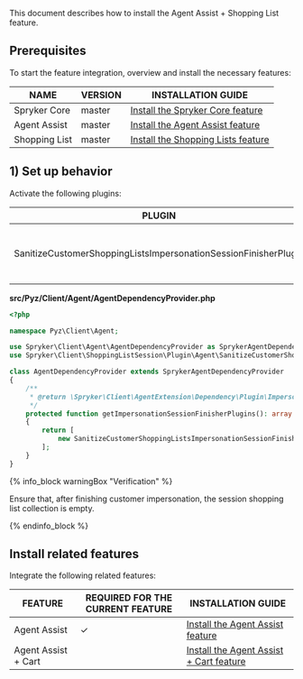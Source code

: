 

This document describes how to install the Agent Assist + Shopping List feature.

## Prerequisites

To start the feature integration, overview and install the necessary features:

| NAME          | VERSION | INSTALLATION GUIDE                                            |
| ------------- | ------- | ------------------------------------------------------------ |
| Spryker Core  | master  | [Install the Spryker Core feature](/docs/pbc/all/miscellaneous/{{page.version}}/install-and-upgrade/install-features/install-the-spryker-core-feature.html) |
| Agent Assist  | master  | [Install the Agent Assist feature](/docs/pbc/all/user-management/{{page.version}}/base-shop/install-and-upgrade/install-the-agent-assist-feature.html) |
| Shopping List | master  | [Install the Shopping Lists feature](/docs/pbc/all/shopping-list-and-wishlist/{{page.version}}/base-shop/install-and-upgrade/install-features/install-the-shopping-lists-feature.html) |

## 1) Set up behavior

Activate the following plugins:

| PLUGIN  | SPECIFICATION | PREREQUISITES | NAMESPACE  |
| -------------------- | ----------------- | ------------- | ------------------ |
| SanitizeCustomerShoppingListsImpersonationSessionFinisherPlugin | Removes a customer shopping list collection from the session. | None          | Spryker\Client\ShoppingListSession\Plugin\Agent |

**src/Pyz/Client/Agent/AgentDependencyProvider.php**

```php
<?php

namespace Pyz\Client\Agent;

use Spryker\Client\Agent\AgentDependencyProvider as SprykerAgentDependencyProvider;
use Spryker\Client\ShoppingListSession\Plugin\Agent\SanitizeCustomerShoppingListsImpersonationSessionFinisherPlugin;

class AgentDependencyProvider extends SprykerAgentDependencyProvider
{
    /**
     * @return \Spryker\Client\AgentExtension\Dependency\Plugin\ImpersonationSessionFinisherPluginInterface[]
     */
    protected function getImpersonationSessionFinisherPlugins(): array
    {
        return [
            new SanitizeCustomerShoppingListsImpersonationSessionFinisherPlugin(),
        ];
    }
}
```

{% info_block warningBox "Verification" %}

Ensure that, after finishing customer impersonation, the session shopping list collection is empty.

{% endinfo_block %}

## Install related features

Integrate the following related features:

| FEATURE  | REQUIRED FOR THE CURRENT FEATURE | INSTALLATION GUIDE |
| ---------- | ---------------- | ----------------- |
| Agent Assist | ✓      | [Install the Agent Assist feature](/docs/pbc/all/user-management/{{page.version}}/base-shop/install-and-upgrade/install-the-agent-assist-feature.html) |
| Agent Assist + Cart |       | [Install the Agent Assist + Cart feature](/docs/pbc/all/user-management/{{page.version}}/base-shop/install-and-upgrade/install-the-agent-assist-cart-feature.html) |
